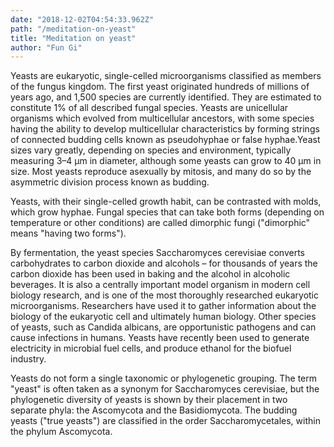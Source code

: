```yaml
---
date: "2018-12-02T04:54:33.962Z"
path: "/meditation-on-yeast"
title: "Meditation on yeast"
author: "Fun Gi"
---
```


Yeasts are eukaryotic, single-celled microorganisms classified as members of the fungus kingdom. The first yeast originated hundreds of millions of years ago, and 1,500 species are currently identified. They are estimated to constitute 1% of all described fungal species. Yeasts are unicellular organisms which evolved from multicellular ancestors, with some species having the ability to develop multicellular characteristics by forming strings of connected budding cells known as pseudohyphae or false hyphae.Yeast sizes vary greatly, depending on species and environment, typically measuring 3–4 µm in diameter, although some yeasts can grow to 40 µm in size. Most yeasts reproduce asexually by mitosis, and many do so by the asymmetric division process known as budding.

Yeasts, with their single-celled growth habit, can be contrasted with molds, which grow hyphae. Fungal species that can take both forms (depending on temperature or other conditions) are called dimorphic fungi ("dimorphic" means "having two forms").

By fermentation, the yeast species Saccharomyces cerevisiae converts carbohydrates to carbon dioxide and alcohols – for thousands of years the carbon dioxide has been used in baking and the alcohol in alcoholic beverages. It is also a centrally important model organism in modern cell biology research, and is one of the most thoroughly researched eukaryotic microorganisms. Researchers have used it to gather information about the biology of the eukaryotic cell and ultimately human biology. Other species of yeasts, such as Candida albicans, are opportunistic pathogens and can cause infections in humans. Yeasts have recently been used to generate electricity in microbial fuel cells, and produce ethanol for the biofuel industry.

Yeasts do not form a single taxonomic or phylogenetic grouping. The term "yeast" is often taken as a synonym for Saccharomyces cerevisiae, but the phylogenetic diversity of yeasts is shown by their placement in two separate phyla: the Ascomycota and the Basidiomycota. The budding yeasts ("true yeasts") are classified in the order Saccharomycetales, within the phylum Ascomycota.